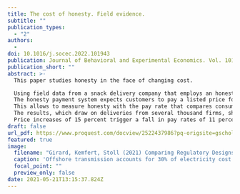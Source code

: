 ```yaml
---
title: The cost of honesty. Field evidence.
subtitle: ""
publication_types:
  - "2"
authors:
  - 
doi: 10.1016/j.socec.2022.101943
publication: Journal of Behavioral and Experimental Economics. Vol. 101, Dezember 2022.
publication_short: ""
abstract: >-
  This paper studies honesty in the face of changing cost. 

  Using field data from a snack delivery company that employs an honesty payment system, the paper presents an event study to analyze how price increases affect pay rates.
  The honesty payment system expects customers to pay a listed price for each consumed snack. 
  This allows to measure honesty with the pay rate that compares consumption to payments. 
  The results, which draw on deliveries from several thousand firms, show that price increases that make honest behavior more costly cause more cheating.
  Price increases of 15 percent trigger a fall in pay rates of 11 percent.
draft: false
url_pdf: https://www.proquest.com/docview/2522437986?pq-origsite=gscholar&fromopenview=true
featured: true
image:
  filename: "Girard, Kemfert, Stoll (2021) Comparing Regulatory Designs for the Transmission of Offshore Wind Energy.pdf"
  caption: 'Offshore transmission accounts for 30% of electricity cost from offshore wind farms.'
  focal_point: ""
  preview_only: false
date: 2021-05-21T13:15:37.824Z
---
```

